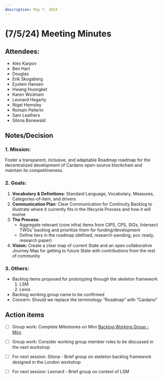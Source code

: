 ```yaml
---
description: May 7, 2024
---
```


# (7/5/24) Meeting Minutes

## Attendees:

* Alex Karpov
* Ben Hart
* Douglas&#x20;
* Erik Skogsberg
* Eystein Hansen
* Hwang Huongket
* Karen Wickham
* Leonard Hegarty
* Nigel Hemsley
* Romain Pellerin
* Sam Leathers
* Silona Bonewald

## Notes/Decision

### 1. Mission:&#x20;

Foster a transparent, inclusive, and adaptable Roadmap roadmap for the decentralized development of Cardano open-source blockchain and maintain its competitiveness.

### 2. Goals:

1. **Vocabulary & Definitions**: Standard Language, Vocabulary, Measures, Categories-of-item, and drivers
2. **Communication Plan**: Clear Communication for Continuity Backlog to illustrate where it currently fits in the lifecycle Process and how it will evolve
3. **The Process**:
   * Aggregate relevant (core infra) items from CIPS, CPS, SIGs, Intersect TWGs’ backlog and prioritize them for funding/development
   * Define tiers in the roadmap (defined, research-pending, poc ready, research paper)
4. **Vision:** Create a clear map of current State and an open collaborative Journey Map for getting to future State with contributions from the rest of community

### 3. Others:

* Backlog items proposed for prototyping through the skeleton framework
  1. LSM
  2. Leios
* Backlog working group name to be confirmed
* Concern: Should we replace the terminology “Roadmap” with “Cardano”

## Action items

* [ ] Group work: Complete Milestones on Miro [Backlog Working Group - Miro](https://miro.com/app/board/uXjVKPwgqXk=/)
* [ ] Group work: Consider working group member roles to be discussed in the next workshop
* [ ] For next session: Silona - Brief group on skeleton backlog framework designed in the London workshop
* [ ] For next session: Leonard - Brief group on context of LSM



